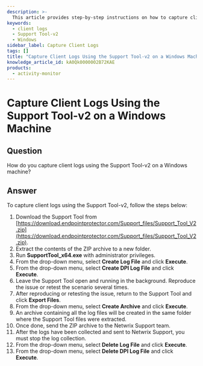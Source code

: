 ```yaml
---
description: >-
  This article provides step-by-step instructions on how to capture client logs using the Support Tool-v2 on a Windows machine.
keywords:
  - client logs
  - Support Tool-v2
  - Windows
sidebar_label: Capture Client Logs
tags: []
title: "Capture Client Logs Using the Support Tool-v2 on a Windows Machine"
knowledge_article_id: kA0Qk0000002B72KAE
products:
  - activity-monitor
---
```


# Capture Client Logs Using the Support Tool-v2 on a Windows Machine

## Question

How do you capture client logs using the Support Tool-v2 on a Windows machine?

## Answer

To capture client logs using the Support Tool-v2, follow the steps below:

1. Download the Support Tool from [https://download.endpointprotector.com/Support_files/Support_Tool_V2.zip](https://download.endpointprotector.com/Support_files/Support_Tool_V2.zip).
2. Extract the contents of the ZIP archive to a new folder.
3. Run **SupportTool_x64.exe** with administrator privileges.
4. From the drop-down menu, select **Create Log File** and click **Execute**.
5. From the drop-down menu, select **Create DPI Log File** and click **Execute**.
6. Leave the Support Tool open and running in the background. Reproduce the issue or retest the scenario several times.
7. After reproducing or retesting the issue, return to the Support Tool and click **Export Files**.
8. From the drop-down menu, select **Create Archive** and click **Execute**.
9. An archive containing all the log files will be created in the same folder where the Support Tool files were extracted.
10. Once done, send the ZIP archive to the Netwrix Support team.
11. After the logs have been collected and sent to Netwrix Support, you must stop the log collection.
12. From the drop-down menu, select **Delete Log File** and click **Execute**.
13. From the drop-down menu, select **Delete DPI Log File** and click **Execute**.